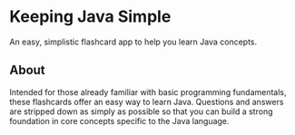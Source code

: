# Keeping Java Simple
An easy, simplistic flashcard app to help you learn Java concepts.

## About
Intended for those already familiar with basic programming fundamentals, these flashcards offer an easy way to learn Java. Questions and answers are stripped down as simply as possible so that you can build a strong foundation in core concepts specific to the Java language.
